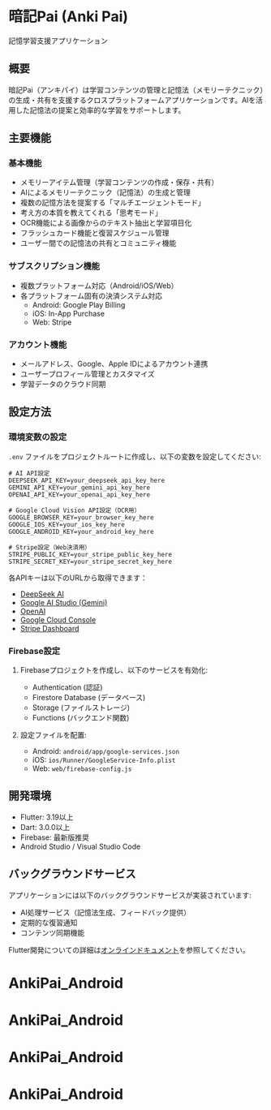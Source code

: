 # 暗記Pai (Anki Pai)

記憶学習支援アプリケーション

## 概要

暗記Pai（アンキパイ）は学習コンテンツの管理と記憶法（メモリーテクニック）の生成・共有を支援するクロスプラットフォームアプリケーションです。AIを活用した記憶法の提案と効率的な学習をサポートします。

## 主要機能

### 基本機能
- メモリーアイテム管理（学習コンテンツの作成・保存・共有）
- AIによるメモリーテクニック（記憶法）の生成と管理
- 複数の記憶方法を提案する「マルチエージェントモード」
- 考え方の本質を教えてくれる「思考モード」
- OCR機能による画像からのテキスト抽出と学習項目化
- フラッシュカード機能と復習スケジュール管理
- ユーザー間での記憶法の共有とコミュニティ機能

### サブスクリプション機能
- 複数プラットフォーム対応（Android/iOS/Web）
- 各プラットフォーム固有の決済システム対応
  - Android: Google Play Billing
  - iOS: In-App Purchase
  - Web: Stripe

### アカウント機能
- メールアドレス、Google、Apple IDによるアカウント連携
- ユーザープロフィール管理とカスタマイズ
- 学習データのクラウド同期

## 設定方法

### 環境変数の設定

`.env` ファイルをプロジェクトルートに作成し、以下の変数を設定してください:

```
# AI API設定
DEEPSEEK_API_KEY=your_deepseek_api_key_here
GEMINI_API_KEY=your_gemini_api_key_here
OPENAI_API_KEY=your_openai_api_key_here

# Google Cloud Vision API設定（OCR用）
GOOGLE_BROWSER_KEY=your_browser_key_here
GOOGLE_IOS_KEY=your_ios_key_here
GOOGLE_ANDROID_KEY=your_android_key_here

# Stripe設定（Web決済用）
STRIPE_PUBLIC_KEY=your_stripe_public_key_here
STRIPE_SECRET_KEY=your_stripe_secret_key_here
```

各APIキーは以下のURLから取得できます：
- [DeepSeek AI](https://platform.deepseek.com)
- [Google AI Studio (Gemini)](https://aistudio.google.com/)
- [OpenAI](https://openai.com/)
- [Google Cloud Console](https://console.cloud.google.com/)
- [Stripe Dashboard](https://dashboard.stripe.com/)

### Firebase設定

1. Firebaseプロジェクトを作成し、以下のサービスを有効化:
   - Authentication (認証)
   - Firestore Database (データベース)
   - Storage (ファイルストレージ)
   - Functions (バックエンド関数)

2. 設定ファイルを配置:
   - Android: `android/app/google-services.json`
   - iOS: `ios/Runner/GoogleService-Info.plist`
   - Web: `web/firebase-config.js`

## 開発環境

- Flutter: 3.19以上
- Dart: 3.0.0以上
- Firebase: 最新版推奨
- Android Studio / Visual Studio Code

## バックグラウンドサービス

アプリケーションには以下のバックグラウンドサービスが実装されています:
- AI処理サービス（記憶法生成、フィードバック提供）
- 定期的な復習通知
- コンテンツ同期機能

Flutter開発についての詳細は[オンラインドキュメント](https://docs.flutter.dev/)を参照してください。
# AnkiPai_Android
# AnkiPai_Android
# AnkiPai_Android
# AnkiPai_Android
